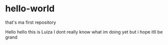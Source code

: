 # hello-world
that's ma first repository

Hello hello this is Luiza I dont really know what im doing yet but i hope itll be grand
